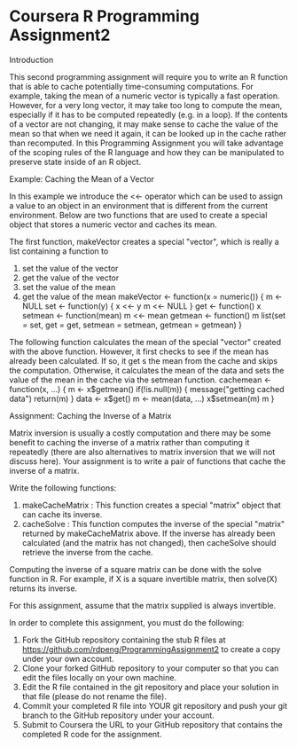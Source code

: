 # Coursera R Programming Assignment2
Introduction

This second programming assignment will require you to write an R function that is able to cache potentially time-consuming computations. For example, taking the mean of a numeric vector is typically a fast operation. However, for a very long vector, it may take too long to compute the mean, especially if it has to be computed repeatedly (e.g. in a loop). If the contents of a vector are not changing, it may make sense to cache the value of the mean so that when we need it again, it can be looked up in the cache rather than recomputed. In this Programming Assignment you will take advantage of the scoping rules of the R language and how they can be manipulated to preserve state inside of an R object.

Example: Caching the Mean of a Vector

In this example we introduce the  <<-  operator which can be used to assign a value to an object in an environment that is different from the current environment. Below are two functions that are used to create a special object that stores a numeric vector and caches its mean.

The first function,  makeVector  creates a special "vector", which is really a list containing a function to
1. set the value of the vector
2. get the value of the vector
3. set the value of the mean
4. get the value of the mean
makeVector <- function(x = numeric()) {
        m <- NULL
        set <- function(y) {
                x <<- y
                m <<- NULL
        }
        get <- function() x
        setmean <- function(mean) m <<- mean
        getmean <- function() m
        list(set = set, get = get,
             setmean = setmean,
             getmean = getmean)
}


The following function calculates the mean of the special "vector" created with the above function. However, it first checks to see if the mean has already been calculated. If so, it  get s the mean from the cache and skips the computation. Otherwise, it calculates the mean of the data and sets the value of the mean in the cache via the  setmean  function.
cachemean <- function(x, ...) {
        m <- x$getmean()
        if(!is.null(m)) {
                message("getting cached data")
                return(m)
        }
        data <- x$get()
        m <- mean(data, ...)
        x$setmean(m)
        m
}


Assignment: Caching the Inverse of a Matrix

Matrix inversion is usually a costly computation and there may be some benefit to caching the inverse of a matrix rather than computing it repeatedly (there are also alternatives to matrix inversion that we will not discuss here). Your assignment is to write a pair of functions that cache the inverse of a matrix.

Write the following functions:
1.  makeCacheMatrix : This function creates a special "matrix" object that can cache its inverse.
2.  cacheSolve : This function computes the inverse of the special "matrix" returned by  makeCacheMatrix  above. If the inverse has already been calculated (and the matrix has not changed), then  cacheSolve  should retrieve the inverse from the cache.

Computing the inverse of a square matrix can be done with the  solve  function in R. For example, if  X  is a square invertible matrix, then  solve(X)  returns its inverse.

For this assignment, assume that the matrix supplied is always invertible.

In order to complete this assignment, you must do the following:
1. Fork the GitHub repository containing the stub R files at https://github.com/rdpeng/ProgrammingAssignment2 to create a copy under your own account.
2. Clone your forked GitHub repository to your computer so that you can edit the files locally on your own machine.
3. Edit the R file contained in the git repository and place your solution in that file (please do not rename the file).
4. Commit your completed R file into YOUR git repository and push your git branch to the GitHub repository under your account.
5. Submit to Coursera the URL to your GitHub repository that contains the completed R code for the assignment.

